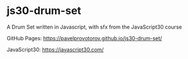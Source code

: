 # js30-drum-set
A Drum Set written in Javascript, with sfx from the JavaScript30 course

GitHub Pages: https://pavelprovotorov.github.io/js30-drum-set/

JavaScript30: https://javascript30.com/
